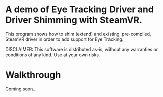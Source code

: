 # A demo of Eye Tracking Driver and Driver Shimming with SteamVR.

This program shows how to shim (extend) and existing, pre-compiled, SteamVR driver in order to add support for Eye Tracking.

DISCLAIMER: This software is distributed as-is, without any warranties or conditions of any kind. Use at your own risks.

# Walkthrough

Coming soon...
